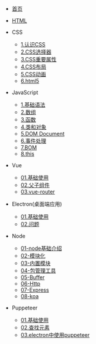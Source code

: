 * [首页](/)
* [HTML](/web/html.md) 
* CSS
    * [1.认识CSS](/web/css/1.css.md) 
    * [2.CSS选择器](/web/css/2.selector.md)
    * [3.CSS重要属性](/web/css/3.css.md) 
    * [4.CSS布局](/web/css/4.layout.md)
    * [5.CSS动画](/web/css/5.animation.md)
    * [6.html5](/web/css/6.html5.md)

* JavaScript
    * [1.基础语法](/web/js/1.javascript.md)
    * [2.数组](/web/js/2.array.md)
    * [3.函数](/web/js/3.function.md)
    * [4.类和对象](/web/js/4.class.md)
    * [5.DOM Document](/web/js/5.document.md) 
    * [6.事件处理](/web/js/6.event.md) 
    * [7.BOM](/web/js/7.bom.md) 
    * [8.this](/web/js/8.this.md)
* Vue
    * [01.基础使用](/web/vue/01-基础使用.md) 
    * [02.父子组件](/web/vue/02-父子组件.md) 
    * [03.vue-router](/web/vue/03-VueRouter.md)
* Electron(桌面端应用)
    * [01.基础使用](/web/electron/01-基础使用.md)
    * [02.问题](/web/electron/02-问题.md)
* Node
  * [01-node基础介绍](/web/node/01-node基础介绍.md)  
  * [02-模块化](/web/node/02-模块化.md)  
  * [03-内置模块](/web/node/03-内置模块.md)  
  * [04-包管理工具](/web/node/04-包管理工具.md)  
  * [05-Buffer](/web/node/05-Buffer.md)  
  * [06-Http](/web/node/06-Http.md)  
  * [07-Express](/web/node/07-Express.md)  
  * [08-koa](/web/node/08-koa.md)  
* Puppeteer
    * [01.基础使用](/web/puppeteer/01-基础使用.md) 
    * [02.查找元素](/web/puppeteer/02-查找元素.md)
    * [03.electron中使用puppeteer](/web/puppeteer/03-electron+puppeteer.md) 


